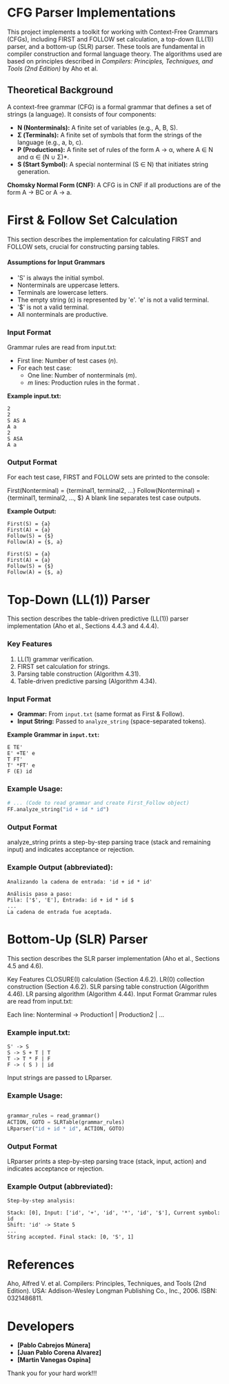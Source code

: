 
# CFG Parser Implementations

This project implements a toolkit for working with Context-Free Grammars (CFGs), including FIRST and FOLLOW set calculation, a top-down (LL(1)) parser, and a bottom-up (SLR) parser. These tools are fundamental in compiler construction and formal language theory. The algorithms used are based on principles described in *Compilers: Principles, Techniques, and Tools (2nd Edition)* by Aho et al.

## Theoretical Background

A context-free grammar (CFG) is a formal grammar that defines a set of strings (a language). It consists of four components:

*   **N (Nonterminals):** A finite set of variables (e.g., A, B, S).
*   **Σ (Terminals):** A finite set of symbols that form the strings of the language (e.g., a, b, c).
*   **P (Productions):** A finite set of rules of the form A → α, where A ∈ N and α ∈ (N ∪ Σ)\*.
*   **S (Start Symbol):** A special nonterminal (S ∈ N) that initiates string generation.

**Chomsky Normal Form (CNF):** A CFG is in CNF if all productions are of the form A → BC or A → a.

# First & Follow Set Calculation

This section describes the implementation for calculating FIRST and FOLLOW sets, crucial for constructing parsing tables.

#### Assumptions for Input Grammars

*   'S' is always the initial symbol.
*   Nonterminals are uppercase letters.
*   Terminals are lowercase letters.
*   The empty string (ε) is represented by 'e'. 'e' is not a valid terminal.
*   '$' is not a valid terminal.
*   All nonterminals are productive.

### Input Format

Grammar rules are read from input.txt:

*   First line: Number of test cases (*n*).
*   For each test case:
    *   One line: Number of nonterminals (*m*).
    *   *m* lines: Production rules in the format <nonterminal> <derivations separated by spaces>.

**Example input.txt:**
```
2
2
S AS A
A a
2
S ASA
A a
```
### Output Format

For each test case, FIRST and FOLLOW sets are printed to the console:

First(Nonterminal) = {terminal1, terminal2, ...}
Follow(Nonterminal) = {terminal1, terminal2, ..., $} A blank line separates test case outputs.

**Example Output:**
```
First(S) = {a}
First(A) = {a}
Follow(S) = {$}
Follow(A) = {$, a}

First(S) = {a}
First(A) = {a}
Follow(S) = {$}
Follow(A) = {$, a}
```


# Top-Down (LL(1)) Parser

This section describes the table-driven predictive (LL(1)) parser implementation (Aho et al., Sections 4.4.3 and 4.4.4).

### Key Features

1.  LL(1) grammar verification.
2.  FIRST set calculation for strings.
3.  Parsing table construction (Algorithm 4.31).
4.  Table-driven predictive parsing (Algorithm 4.34).

### Input Format

*   **Grammar:** From `input.txt` (same format as First & Follow).
*   **Input String:** Passed to `analyze_string` (space-separated tokens).

**Example Grammar in `input.txt`:**
```
E TE'
E' +TE' e
T FT'
T' *FT' e
F (E) id
```


### Example Usage:

```python
# ... (Code to read grammar and create First_Follow object)
FF.analyze_string("id + id * id")

```
### Output Format
analyze_string prints a step-by-step parsing trace (stack and remaining input) and indicates acceptance or rejection.

### Example Output (abbreviated):
```
Analizando la cadena de entrada: 'id + id * id'

Análisis paso a paso:
Pila: ['$', 'E'], Entrada: id + id * id $
...
La cadena de entrada fue aceptada.
```
# Bottom-Up (SLR) Parser
This section describes the SLR parser implementation (Aho et al., Sections 4.5 and 4.6).

Key Features
CLOSURE(I) calculation (Section 4.6.2).
LR(0) collection construction (Section 4.6.2).
SLR parsing table construction (Algorithm 4.46).
LR parsing algorithm (Algorithm 4.44).
Input Format
Grammar rules are read from input.txt:

Each line: Nonterminal -> Production1 | Production2 | ...

### Example input.txt:
```
S' -> S
S -> S + T | T
T -> T * F | F
F -> ( S ) | id
```
Input strings are passed to LRparser.

### Example Usage:

```Python

grammar_rules = read_grammar()
ACTION, GOTO = SLRTable(grammar_rules)
LRparser("id + id * id", ACTION, GOTO)
```
### Output Format
LRparser prints a step-by-step parsing trace (stack, input, action) and indicates acceptance or rejection.

### Example Output (abbreviated):
```
Step-by-step analysis:

Stack: [0], Input: ['id', '+', 'id', '*', 'id', '$'], Current symbol: id
Shift: 'id' -> State 5
...
String accepted. Final stack: [0, 'S', 1]
```
# References
Aho, Alfred V. et al. Compilers: Principles, Techniques, and Tools (2nd Edition). USA: Addison-Wesley Longman Publishing Co., Inc., 2006. ISBN: 0321486811.

# Developers  
- **[Pablo Cabrejos Múnera]**
- **[Juan Pablo Corena Alvarez]**
- **[Martin Vanegas Ospina]**
  
Thank you for your hard work!!!

